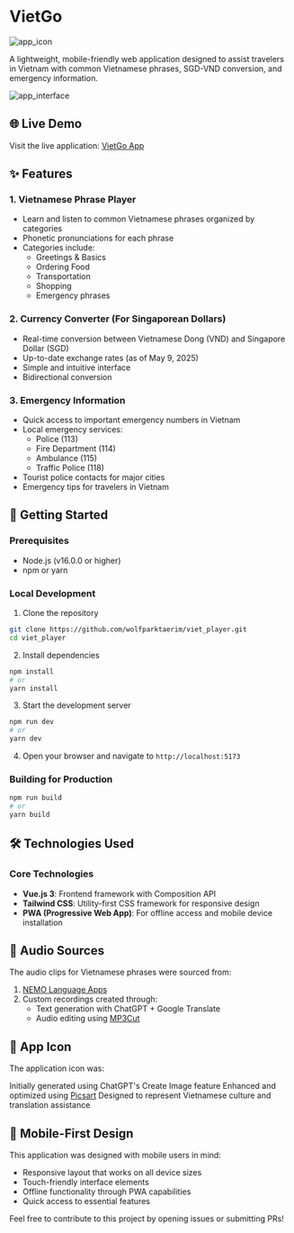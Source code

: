 # VietGo

![app_icon](https://github.com/user-attachments/assets/eecddfca-555f-413d-9199-4b1a97dbc3ae)

A lightweight, mobile-friendly web application designed to assist travelers in Vietnam with common Vietnamese phrases, SGD-VND conversion, and emergency information.

![app_interface](https://github.com/user-attachments/assets/68e4c97a-b146-44f3-89c2-a05543e24e58)

## 🌐 Live Demo

Visit the live application: [VietGo App]([https://vietnam-travel-companion.vercel.app/](https://vietgo.vercel.app/))

## ✨ Features

### 1. Vietnamese Phrase Player

- Learn and listen to common Vietnamese phrases organized by categories
- Phonetic pronunciations for each phrase
- Categories include:
  - Greetings & Basics
  - Ordering Food
  - Transportation
  - Shopping
  - Emergency phrases

### 2. Currency Converter (For Singaporean Dollars)

- Real-time conversion between Vietnamese Dong (VND) and Singapore Dollar (SGD)
- Up-to-date exchange rates (as of May 9, 2025)
- Simple and intuitive interface
- Bidirectional conversion

### 3. Emergency Information

- Quick access to important emergency numbers in Vietnam
- Local emergency services:
  - Police (113)
  - Fire Department (114)
  - Ambulance (115)
  - Traffic Police (118)
- Tourist police contacts for major cities
- Emergency tips for travelers in Vietnam

## 🚀 Getting Started

### Prerequisites

- Node.js (v16.0.0 or higher)
- npm or yarn

### Local Development

1. Clone the repository
```bash
git clone https://github.com/wolfparktaerim/viet_player.git
cd viet_player
```

2. Install dependencies
```bash
npm install
# or
yarn install
```

3. Start the development server
```bash
npm run dev
# or
yarn dev
```

4. Open your browser and navigate to `http://localhost:5173`

### Building for Production

```bash
npm run build
# or
yarn build
```

## 🛠️ Technologies Used

### Core Technologies
- **Vue.js 3**: Frontend framework with Composition API
- **Tailwind CSS**: Utility-first CSS framework for responsive design
- **PWA (Progressive Web App)**: For offline access and mobile device installation

## 🎵 Audio Sources

The audio clips for Vietnamese phrases were sourced from:

1. [NEMO Language Apps](http://www.nemolanguageapps.com/phrasebooks/vietnamese)
2. Custom recordings created through:
   - Text generation with ChatGPT + Google Translate
   - Audio editing using [MP3Cut](https://mp3cut.net/)

## 🎨 App Icon
The application icon was:

Initially generated using ChatGPT's Create Image feature
Enhanced and optimized using [Picsart](https://picsart.com)
Designed to represent Vietnamese culture and translation assistance

## 📱 Mobile-First Design

This application was designed with mobile users in mind:
- Responsive layout that works on all device sizes
- Touch-friendly interface elements
- Offline functionality through PWA capabilities
- Quick access to essential features


Feel free to contribute to this project by opening issues or submitting PRs!
